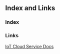 ## Index and Links ##

### Index ###

### Links ###

[IoT Cloud Service Docs](https://docs.oracle.com/en/cloud/paas/iot-cloud/iotgs/index.html)
